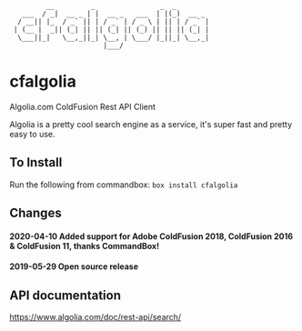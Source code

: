 ```
         __         _                _  _        
   ___  / _|  __ _ | |  __ _   ___  | |(_)  __ _ 
  / __|| |_  / _` || | / _` | / _ \ | || | / _` |
 | (__ |  _|| (_| || || (_| || (_) || || || (_| |
  \___||_|   \__,_||_| \__, | \___/ |_||_| \__,_|
                       |___/                      
```
# cfalgolia
Algolia.com ColdFusion Rest API Client

Algolia is a pretty cool search engine as a service, it's super fast and pretty easy to use.

## To Install
Run the following from commandbox:
`box install cfalgolia`

## Changes
#### 2020-04-10 Added support for Adobe ColdFusion 2018, ColdFusion 2016 & ColdFusion 11, thanks CommandBox!
#### 2019-05-29 Open source release

## API documentation
https://www.algolia.com/doc/rest-api/search/
